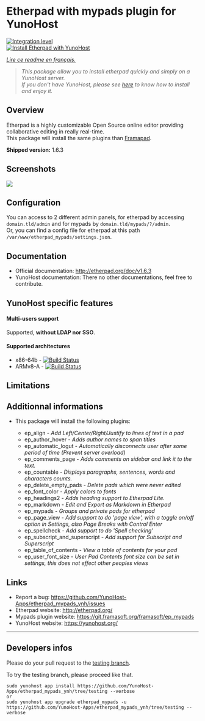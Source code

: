 # Etherpad with mypads plugin for YunoHost

[![Integration level](https://dash.yunohost.org/integration/etherpad_mypads.svg)](https://ci-apps.yunohost.org/jenkins/job/etherpad_mypads%20%28Community%29/lastBuild/consoleFull)  
[![Install Etherpad with YunoHost](https://install-app.yunohost.org/install-with-yunohost.png)](https://install-app.yunohost.org/?app=etherpad_mypads)

*[Lire ce readme en français.](./README_fr.md)*

> *This package allow you to install etherpad quickly and simply on a YunoHost server.  
If you don't have YunoHost, please see [here](https://yunohost.org/#/install) to know how to install and enjoy it.*

## Overview
Etherpad is a highly customizable Open Source online editor providing collaborative editing in really real-time.  
This package will install the same plugins than [Framapad](https://framapad.org/).

**Shipped version:** 1.6.3

## Screenshots

![](http://etherpad.org/img/screenshot.png)

## Configuration

You can access to 2 different admin panels, for etherpad by accessing `domain.tld/admin` and for mypads by `domain.tld/mypads/?/admin`.  
Or, you can find a config file for etherpad at this path `/var/www/etherpad_mypads/settings.json`.

## Documentation

 * Official documentation: http://etherpad.org/doc/v1.6.3
 * YunoHost documentation: There no other documentations, feel free to contribute.

## YunoHost specific features

#### Multi-users support

Supported, **without LDAP nor SSO**.

#### Supported architectures

* x86-64b - [![Build Status](https://ci-apps.yunohost.org/jenkins/job/etherpad_mypads%20(Community)/badge/icon)](https://ci-apps.yunohost.org/jenkins/job/etherpad_mypads%20(Community)/)
* ARMv8-A - [![Build Status](https://ci-apps.yunohost.org/jenkins/job/etherpad_mypads%20(Community)%20(%7EARM%7E)/badge/icon)](https://ci-apps.yunohost.org/jenkins/job/etherpad_mypads%20(Community)%20(%7EARM%7E)/)

## Limitations

## Additionnal informations

* This package will install the following plugins:

  * ep_align - *Add Left/Center/Right/Justify to lines of text in a pad*
  * ep_author_hover - *Adds author names to span titles*
  * ep_automatic_logut - *Automatically disconnects user after some period of time (Prevent server overload)*
  * ep_comments_page - *Adds comments on sidebar and link it to the text.*
  * ep_countable - *Displays paragraphs, sentences, words and characters counts.*
  * ep_delete_empty_pads - *Delete pads which were never edited*
  * ep_font_color - *Apply colors to fonts*
  * ep_headings2 - *Adds heading support to Etherpad Lite.*
  * ep_markdown - *Edit and Export as Markdown in Etherpad*
  * ep_mypads - *Groups and private pads for etherpad*
  * ep_page_view - *Add support to do 'page view', with a toggle on/off option in Settings, also Page Breaks with Control Enter*
  * ep_spellcheck - *Add support to do 'Spell checking'*
  * ep_subscript_and_superscript - *Add support for Subscript and Superscript*
  * ep_table_of_contents - *View a table of contents for your pad*
  * ep_user_font_size - *User Pad Contents font size can be set in settings, this does not effect other peoples views*

## Links

 * Report a bug: https://github.com/YunoHost-Apps/etherpad_mypads_ynh/issues
 * Etherpad website: http://etherpad.org/
 * Mypads plugin website: https://git.framasoft.org/framasoft/ep_mypads
 * YunoHost website: https://yunohost.org/

---

Developers infos
----------------

Please do your pull request to the [testing branch](https://github.com/YunoHost-Apps/etherpad_mypads_ynh/tree/testing).

To try the testing branch, please proceed like that.
```
sudo yunohost app install https://github.com/YunoHost-Apps/etherpad_mypads_ynh/tree/testing --verbose
or
sudo yunohost app upgrade etherpad_mypads -u https://github.com/YunoHost-Apps/etherpad_mypads_ynh/tree/testing --verbose
```
